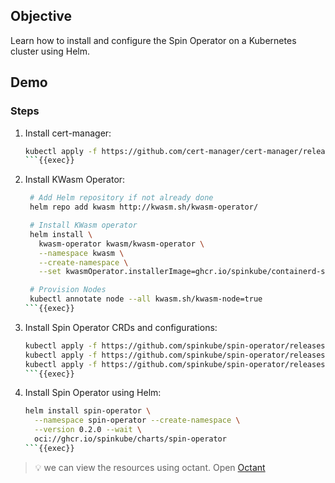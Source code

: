 ## Objective

Learn how to install and configure the Spin Operator on a Kubernetes cluster using Helm.

## Demo

### Steps

1. Install cert-manager:
   ```bash
   kubectl apply -f https://github.com/cert-manager/cert-manager/releases/download/v1.14.0/cert-manager.yaml
   ```{{exec}}

2. Install KWasm Operator:
   ```bash
    # Add Helm repository if not already done
    helm repo add kwasm http://kwasm.sh/kwasm-operator/

    # Install KWasm operator
    helm install \
      kwasm-operator kwasm/kwasm-operator \
      --namespace kwasm \
      --create-namespace \
      --set kwasmOperator.installerImage=ghcr.io/spinkube/containerd-shim-spin/node-installer:v0.15.1

    # Provision Nodes
    kubectl annotate node --all kwasm.sh/kwasm-node=true
   ```{{exec}}

3. Install Spin Operator CRDs and configurations:
   ```bash
   kubectl apply -f https://github.com/spinkube/spin-operator/releases/download/v0.2.0/spin-operator.crds.yaml
   kubectl apply -f https://github.com/spinkube/spin-operator/releases/download/v0.2.0/spin-operator.runtime-class.yaml
   kubectl apply -f https://github.com/spinkube/spin-operator/releases/download/v0.2.0/spin-operator.shim-executor.yaml
   ```{{exec}}

4. Install Spin Operator using Helm:
   ```bash
   helm install spin-operator \
     --namespace spin-operator --create-namespace \
     --version 0.2.0 --wait \
     oci://ghcr.io/spinkube/charts/spin-operator
   ```{{exec}}

> 💡 we can view the resources using octant. Open
> [Octant]({{TRAFFIC_HOST1_7777}})


